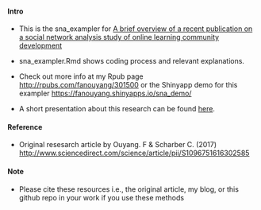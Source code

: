 #### Intro
- This is the sna_exampler for [A brief overview of a recent publication on a social network analysis study of online learning community development](http://fanouyang.net/2017/07/28/a-brief-overview-of-a-recent-publication-on-a-social-network-analysis-study-of-online-learning-community-development/)

- sna_exampler.Rmd shows coding process and relevant explanations. 

- Check out more info at my Rpub page http://rpubs.com/fanouyang/301500 or the Shinyapp demo for this exampler https://fanouyang.shinyapps.io/sna_demo/

- A short presentation about this research can be found [here](http://audioslides.elsevier.com/ViewerSmall.aspx?doi=10.1016/j.iheduc.2017.07.002&Source=0&resumeTime=0&resumeSlideIndex=0&width=800&height=639).

#### Reference
- Original resesarch article by Ouyang. F & Scharber C. (2017) http://www.sciencedirect.com/science/article/pii/S1096751616302585

#### Note
- Please cite these resources i.e., the original article, my blog, or this github repo in your work if you use these methods
